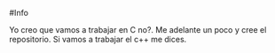 #Info

Yo creo que vamos a trabajar en C no?. Me adelante un poco y cree el repositorio. Si vamos a trabajar el c++ me dices.
